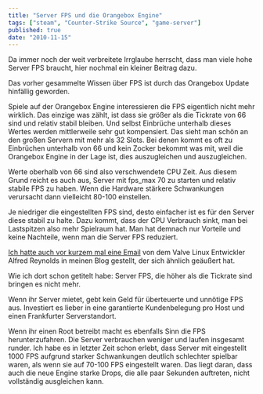 ```yaml
---
title: "Server FPS und die Orangebox Engine"
tags: ["steam", "Counter-Strike Source", "game-server"]
published: true
date: "2010-11-15"
---
```


Da immer noch der weit verbreitete Irrglaube herrscht, dass man viele hohe Server FPS braucht, hier nochmal ein kleiner Beitrag dazu.

Das vorher gesammelte Wissen über FPS ist durch das Orangebox Update hinfällig geworden.

Spiele auf der Orangebox Engine interessieren die FPS eigentlich nicht mehr wirklich. Das einzige was zählt, ist dass sie größer als die Tickrate von 66 sind und relativ stabil bleiben. Und selbst Einbrüche unterhalb dieses Wertes werden mittlerweile sehr gut kompensiert. Das sieht man schön an den großen Servern mit mehr als 32 Slots. Bei denen kommt es oft zu Einbrüchen unterhalb von 66 und kein Zocker bekommt was mit, weil die Orangebox Engine in der Lage ist, dies auszugleichen und auszugleichen.

Werte oberhalb von 66 sind also verschwendete CPU Zeit. Aus diesem Grund reicht es auch aus, Server mit fps_max 70 zu starten und relativ stabile FPS zu haben. Wenn die Hardware stärkere Schwankungen verursacht dann vielleicht 80-100 einstellen.  
  
Je niedriger die eingestellten FPS sind, desto einfacher ist es für den Server diese stabil zu halte. Dazu kommt, dass der CPU Verbrauch sinkt, man bei Lastspitzen also mehr Spielraum hat. Man hat demnach nur Vorteile und keine Nachteile, wenn man die Server FPS reduziert.

[Ich hatte auch vor kurzem mal eine Email](/server-fps-die-hoher-als-die-tickrate-sind-bringen-es-nicht/) von dem Valve Linux Entwickler Alfred Reynolds in meinen Blog gestellt, der sich ähnlich geäußert hat.

Wie ich dort schon getitelt habe: Server FPS, die höher als die Tickrate sind bringen es nicht mehr.

Wenn ihr Server mietet, gebt kein Geld für überteuerte und unnötige FPS aus. Investiert es lieber in eine garantierte Kundenbelegung pro Host und einen Frankfurter Serverstandort.

Wenn ihr einen Root betreibt macht es ebenfalls Sinn die FPS herunterzufahren. Die Server verbrauchen weniger und laufen insgesamt runder. Ich habe es in letzter Zeit schon erlebt, dass Server mit eingestellt 1000 FPS aufgrund starker Schwankungen deutlich schlechter spielbar waren, als wenn sie auf 70-100 FPS eingestellt waren. Das liegt daran, dass auch die neue Engine starke Drops, die alle paar Sekunden auftreten, nicht vollständig ausgleichen kann.

